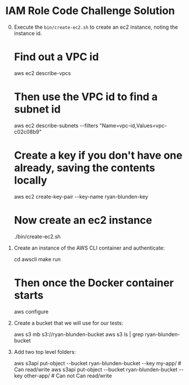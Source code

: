 # IAM Role Code Challenge Solution

0. Execute the `bin/create-ec2.sh` to create an ec2 instance, noting the instance id.

    # Find out a VPC id
    aws ec2 describe-vpcs

    # Then use the VPC id to find a subnet id
    aws ec2 describe-subnets --filters "Name=vpc-id,Values=vpc-c02c08b9"

    # Create a key if you don't have one already, saving the contents locally
    aws ec2 create-key-pair --key-name ryan-blunden-key

    # Now create an ec2 instance
    ./bin/create-ec2.sh

1. Create an instance of the AWS CLI container and authenticate:

    cd awscli
    make run
    
    # Then once the Docker container starts
    aws configure

2. Create a bucket that we will use for our tests:

    aws s3 mb s3://ryan-blunden-bucket
    aws s3 ls | grep ryan-blunden-bucket

3. Add two top level folders:

    aws s3api put-object --bucket ryan-blunden-bucket --key my-app/ # Can read/write
    aws s3api put-object --bucket ryan-blunden-bucket --key other-app/ # Can not Can read/write
